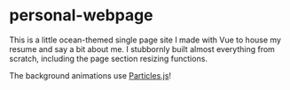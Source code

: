 # personal-webpage
This is a little ocean-themed single page site I made with Vue to house my resume and say a bit about me. I stubbornly built almost everything from scratch, including the page section resizing functions.

The background animations use [Particles.js](https://github.com/VincentGarreau/particles.js)!
